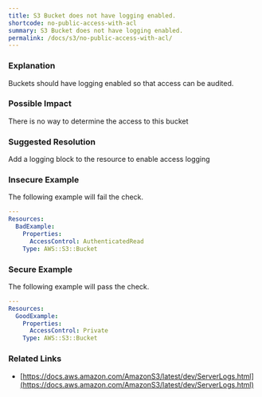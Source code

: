 ```yaml
---
title: S3 Bucket does not have logging enabled.
shortcode: no-public-access-with-acl
summary: S3 Bucket does not have logging enabled. 
permalink: /docs/s3/no-public-access-with-acl/
---
```


### Explanation


Buckets should have logging enabled so that access can be audited. 


### Possible Impact
There is no way to determine the access to this bucket

### Suggested Resolution
Add a logging block to the resource to enable access logging


### Insecure Example

The following example will fail the  check.

```yaml
---
Resources:
  BadExample:
    Properties:
      AccessControl: AuthenticatedRead
    Type: AWS::S3::Bucket

```



### Secure Example

The following example will pass the  check.

```yaml
---
Resources:
  GoodExample:
    Properties:
      AccessControl: Private
    Type: AWS::S3::Bucket

```




### Related Links


- [https://docs.aws.amazon.com/AmazonS3/latest/dev/ServerLogs.html](https://docs.aws.amazon.com/AmazonS3/latest/dev/ServerLogs.html)


